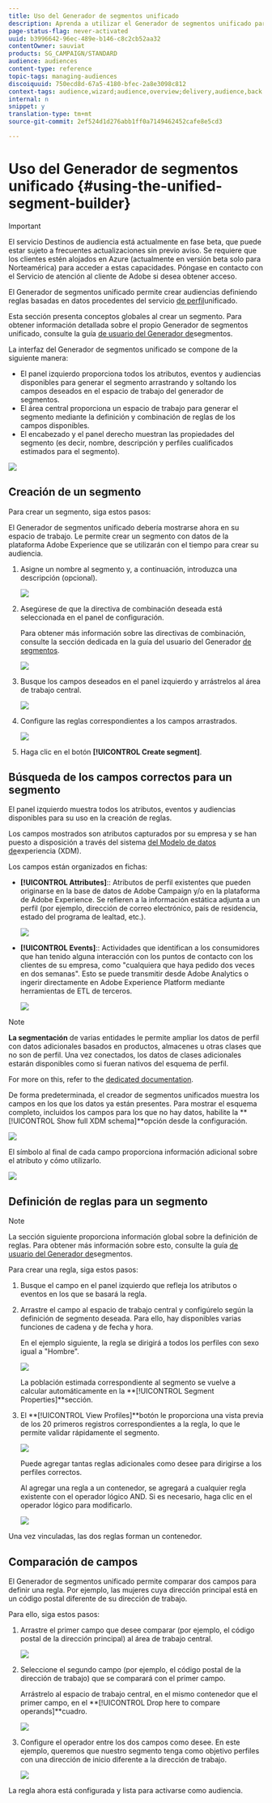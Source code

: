 ```yaml
---
title: Uso del Generador de segmentos unificado
description: Aprenda a utilizar el Generador de segmentos unificado para crear audiencias.
page-status-flag: never-activated
uuid: b3996642-96ec-489e-b146-c8c2cb52aa32
contentOwner: sauviat
products: SG_CAMPAIGN/STANDARD
audience: audiences
content-type: reference
topic-tags: managing-audiences
discoiquuid: 750ecd8d-67a5-4180-bfec-2a8e3098c812
context-tags: audience,wizard;audience,overview;delivery,audience,back
internal: n
snippet: y
translation-type: tm+mt
source-git-commit: 2ef524d1d276abb1ff0a7149462452cafe8e5cd3

---
```



# Uso del Generador de segmentos unificado {#using-the-unified-segment-builder}

>[!IMPORTANT]
>
>El servicio Destinos de audiencia está actualmente en fase beta, que puede estar sujeto a frecuentes actualizaciones sin previo aviso. Se requiere que los clientes estén alojados en Azure (actualmente en versión beta solo para Norteamérica) para acceder a estas capacidades. Póngase en contacto con el Servicio de atención al cliente de Adobe si desea obtener acceso.

El Generador de segmentos unificado permite crear audiencias definiendo reglas basadas en datos procedentes del servicio [de perfil](https://www.adobe.io/apis/experienceplatform/home/profile-identity-segmentation.html)unificado.

Esta sección presenta conceptos globales al crear un segmento. Para obtener información detallada sobre el propio Generador de segmentos unificado, consulte la guía [de usuario del Generador de](https://www.adobe.io/apis/experienceplatform/home/profile-identity-segmentation/profile-identity-segmentation-services.html#!api-specification/markdown/narrative/technical_overview/segmentation/segment-builder-guide.md)segmentos.

La interfaz del Generador de segmentos unificado se compone de la siguiente manera:

* El panel izquierdo proporciona todos los atributos, eventos y audiencias disponibles para generar el segmento arrastrando y soltando los campos deseados en el espacio de trabajo del generador de segmentos.
* El área central proporciona un espacio de trabajo para generar el segmento mediante la definición y combinación de reglas de los campos disponibles.
* El encabezado y el panel derecho muestran las propiedades del segmento (es decir, nombre, descripción y perfiles cualificados estimados para el segmento).

![](assets/aep_audiences_interface.png)

## Creación de un segmento

Para crear un segmento, siga estos pasos:

El Generador de segmentos unificado debería mostrarse ahora en su espacio de trabajo. Le permite crear un segmento con datos de la plataforma Adobe Experience que se utilizarán con el tiempo para crear su audiencia.

1. Asigne un nombre al segmento y, a continuación, introduzca una descripción (opcional).

   ![](assets/aep_audiences_creation_edit_name.png)

1. Asegúrese de que la directiva de combinación deseada está seleccionada en el panel de configuración.

   Para obtener más información sobre las directivas de combinación, consulte la sección dedicada en la guía del usuario del Generador [de segmentos](https://www.adobe.io/apis/experienceplatform/home/profile-identity-segmentation/profile-identity-segmentation-services.html#!api-specification/markdown/narrative/technical_overview/segmentation/segment-builder-guide.md).

   ![](assets/aep_audiences_mergepolicy.png)

1. Busque los campos deseados en el panel izquierdo y arrástrelos al área de trabajo central.

   ![](assets/aep_audiences_dragfield.png)

1. Configure las reglas correspondientes a los campos arrastrados.

   ![](assets/aep_audiences_configure_rules.png)

1. Haga clic en el botón **[!UICONTROL Create segment]**.

## Búsqueda de los campos correctos para un segmento

El panel izquierdo muestra todos los atributos, eventos y audiencias disponibles para su uso en la creación de reglas.

Los campos mostrados son atributos capturados por su empresa y se han puesto a disposición a través del sistema [del Modelo de datos de](https://www.adobe.io/apis/experienceplatform/home/xdm.html)experiencia (XDM).

Los campos están organizados en fichas:

* **[!UICONTROL Attributes]**:: Atributos de perfil existentes que pueden originarse en la base de datos de Adobe Campaign y/o en la plataforma de Adobe Experience. Se refieren a la información estática adjunta a un perfil (por ejemplo, dirección de correo electrónico, país de residencia, estado del programa de lealtad, etc.).

   ![](assets/aep_audiences_attributestab.png)

* **[!UICONTROL Events]**:: Actividades que identifican a los consumidores que han tenido alguna interacción con los puntos de contacto con los clientes de su empresa, como &quot;cualquiera que haya pedido dos veces en dos semanas&quot;. Esto se puede transmitir desde Adobe Analytics o ingerir directamente en Adobe Experience Platform mediante herramientas de ETL de terceros.

   ![](assets/aep_audiences_eventstab.png)

>[!NOTE]
>
>**La segmentación** de varias entidades le permite ampliar los datos de perfil con datos adicionales basados en productos, almacenes u otras clases que no son de perfil. Una vez conectados, los datos de clases adicionales estarán disponibles como si fueran nativos del esquema de perfil.
>
>For more on this, refer to the [dedicated documentation](https://www.adobe.io/apis/experienceplatform/home/profile-identity-segmentation/profile-identity-segmentation-services.html#!api-specification/markdown/narrative/tutorials/segmentation/multi_entity_segmentation.md).

De forma predeterminada, el creador de segmentos unificados muestra los campos en los que los datos ya están presentes. Para mostrar el esquema completo, incluidos los campos para los que no hay datos, habilite la **[!UICONTROL Show full XDM schema]**opción desde la configuración.

![](assets/aep_audiences_populatedfields.png)

El símbolo al final de cada campo proporciona información adicional sobre el atributo y cómo utilizarlo.

![](assets/aep_audiences_isymbol.png)

## Definición de reglas para un segmento

>[!NOTE]
>
>La sección siguiente proporciona información global sobre la definición de reglas. Para obtener más información sobre esto, consulte la guía [de usuario del Generador de](https://www.adobe.io/apis/experienceplatform/home/profile-identity-segmentation/profile-identity-segmentation-services.html#!api-specification/markdown/narrative/technical_overview/segmentation/segment-builder-guide.md)segmentos.

Para crear una regla, siga estos pasos:

1. Busque el campo en el panel izquierdo que refleja los atributos o eventos en los que se basará la regla.

1. Arrastre el campo al espacio de trabajo central y configúrelo según la definición de segmento deseada. Para ello, hay disponibles varias funciones de cadena y de fecha y hora.

   En el ejemplo siguiente, la regla se dirigirá a todos los perfiles con sexo igual a &quot;Hombre&quot;.

   ![](assets/aep_audiences_malegender.png)

   La población estimada correspondiente al segmento se vuelve a calcular automáticamente en la **[!UICONTROL Segment Properties]**sección.

1. El **[!UICONTROL View Profiles]**botón le proporciona una vista previa de los 20 primeros registros correspondientes a la regla, lo que le permite validar rápidamente el segmento.

   ![](assets/aep_audiences_samplepreview.png)

   Puede agregar tantas reglas adicionales como desee para dirigirse a los perfiles correctos.

   Al agregar una regla a un contenedor, se agregará a cualquier regla existente con el operador lógico AND. Si es necesario, haga clic en el operador lógico para modificarlo.

   ![](assets/aep_audiences_andoperator.png)

Una vez vinculadas, las dos reglas forman un contenedor.

## Comparación de campos

El Generador de segmentos unificado permite comparar dos campos para definir una regla. Por ejemplo, las mujeres cuya dirección principal está en un código postal diferente de su dirección de trabajo.

Para ello, siga estos pasos:

1. Arrastre el primer campo que desee comparar (por ejemplo, el código postal de la dirección principal) al área de trabajo central.

   ![](assets/aep_audiences_comparing_1.png)

1. Seleccione el segundo campo (por ejemplo, el código postal de la dirección de trabajo) que se comparará con el primer campo.

   Arrástrelo al espacio de trabajo central, en el mismo contenedor que el primer campo, en el **[!UICONTROL Drop here to compare operands]**cuadro.

   ![](assets/aep_audiences_comparing_2.png)

1. Configure el operador entre los dos campos como desee. En este ejemplo, queremos que nuestro segmento tenga como objetivo perfiles con una dirección de inicio diferente a la dirección de trabajo.

   ![](assets/aep_audiences_comparing_3.png)

La regla ahora está configurada y lista para activarse como audiencia.
